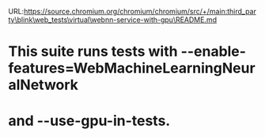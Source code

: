 URL:https://source.chromium.org/chromium/chromium/src/+/main:third_party\blink\web_tests\virtual\webnn-service-with-gpu\README.md
# This suite runs tests with --enable-features=WebMachineLearningNeuralNetwork
# and --use-gpu-in-tests.
